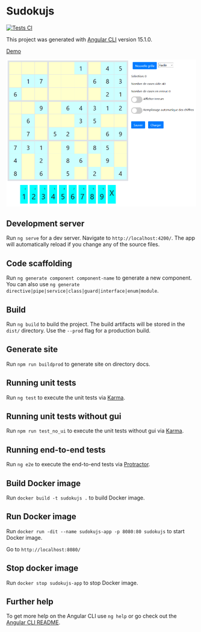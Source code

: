 # Sudokujs

[![Tests CI](https://github.com/abarhub/sudokujs/actions/workflows/npm_action.yml/badge.svg?branch=master)](https://github.com/abarhub/sudokujs/actions/workflows/npm_action.yml)

This project was generated with [Angular CLI](https://github.com/angular/angular-cli) version 15.1.0.

[Demo](https://abarhub.github.io/sudokujs/sudokujs/)

![Screenshot](/wiki/exemple_sudoku.PNG?raw=true "Exemple Sudoku")

## Development server

Run `ng serve` for a dev server. Navigate to `http://localhost:4200/`. The app will automatically reload if you change any of the source files.

## Code scaffolding

Run `ng generate component component-name` to generate a new component. You can also use `ng generate directive|pipe|service|class|guard|interface|enum|module`.

## Build

Run `ng build` to build the project. The build artifacts will be stored in the `dist/` directory. Use the `--prod` flag for a production build.

## Generate site

Run `npm run buildprod` to generate site on directory docs.

## Running unit tests

Run `ng test` to execute the unit tests via [Karma](https://karma-runner.github.io).

## Running unit tests without gui

Run `npm run test_no_ui` to execute the unit tests without gui via [Karma](https://karma-runner.github.io).

## Running end-to-end tests

Run `ng e2e` to execute the end-to-end tests via [Protractor](http://www.protractortest.org/).

## Build Docker image

Run `docker build -t sudokujs .` to build Docker image.

## Run Docker image

Run `docker run -dit --name sudokujs-app -p 8080:80 sudokujs` to start Docker image.

Go to `http://localhost:8080/`

## Stop docker image

Run `docker stop sudokujs-app` to stop Docker image.

## Further help

To get more help on the Angular CLI use `ng help` or go check out the [Angular CLI README](https://github.com/angular/angular-cli/blob/master/README.md).
